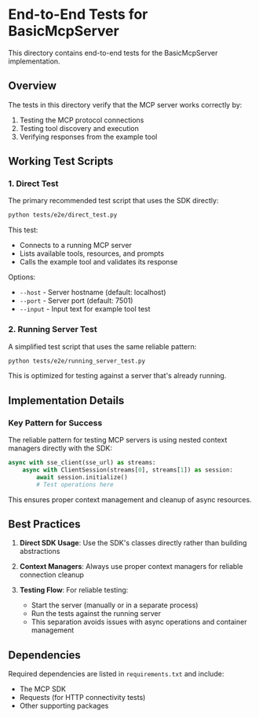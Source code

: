 # End-to-End Tests for BasicMcpServer

This directory contains end-to-end tests for the BasicMcpServer implementation.

## Overview

The tests in this directory verify that the MCP server works correctly by:
1. Testing the MCP protocol connections
2. Testing tool discovery and execution
3. Verifying responses from the example tool

## Working Test Scripts

### 1. Direct Test

The primary recommended test script that uses the SDK directly:

```bash
python tests/e2e/direct_test.py
```

This test:
- Connects to a running MCP server
- Lists available tools, resources, and prompts
- Calls the example tool and validates its response

Options:
- `--host` - Server hostname (default: localhost)
- `--port` - Server port (default: 7501)
- `--input` - Input text for example tool test

### 2. Running Server Test

A simplified test script that uses the same reliable pattern:

```bash
python tests/e2e/running_server_test.py
```

This is optimized for testing against a server that's already running.

## Implementation Details

### Key Pattern for Success

The reliable pattern for testing MCP servers is using nested context managers directly with the SDK:

```python
async with sse_client(sse_url) as streams:
    async with ClientSession(streams[0], streams[1]) as session:
        await session.initialize()
        # Test operations here
```

This ensures proper context management and cleanup of async resources.

## Best Practices

1. **Direct SDK Usage**: Use the SDK's classes directly rather than building abstractions

2. **Context Managers**: Always use proper context managers for reliable connection cleanup

3. **Testing Flow**: For reliable testing:
   - Start the server (manually or in a separate process)
   - Run the tests against the running server
   - This separation avoids issues with async operations and container management

## Dependencies

Required dependencies are listed in `requirements.txt` and include:
- The MCP SDK
- Requests (for HTTP connectivity tests)
- Other supporting packages
